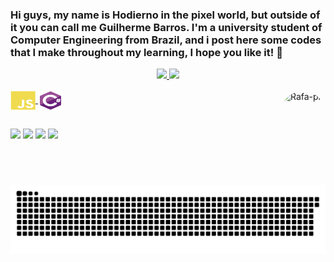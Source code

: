 ### Hi guys, my name is Hodierno in the pixel world, but outside of it you can call me Guilherme Barros. I'm a university student  of Computer Engineering from Brazil, and i post here some codes that I make throughout my learning, I hope you like it! 👋


<div align="center">
  <a href="https://github.com/Hodierno">
  <img height="148em" src="https://github-readme-stats.vercel.app/api?username=Hodierno&show_icons=true&theme=dark&include_all_commits=true&count_private=true"/>
  <img height="180em" src="https://github-readme-stats.vercel.app/api/top-langs/?username=Hodierno&layout=compact&langs_count=7&theme=dark"/>
</div>
  

<div style="display: inline_block"><br>
  <img align="center" alt="Rafa-Js" height="30" width="40" src="https://raw.githubusercontent.com/devicons/devicon/master/icons/javascript/javascript-plain.svg">
  <img align="center" alt="Rafa-Csharp" height="30" width="40" src="https://raw.githubusercontent.com/devicons/devicon/master/icons/csharp/csharp-original.svg">
  <img align="right" alt="Rafa-pic" height="150" style="border-radius:50px;" src="https://uploaddeimagens.com.br/images/003/731/810/full/Webp.net-gifmaker.gif?1645070951">
</div>
  
  ##
 
<div> 
  <a href="https://instagram.com/um_gui_qualquer" target="_blank"><img src="https://img.shields.io/badge/-Instagram-%23E4405F?style=for-the-badge&logo=instagram&logoColor=white" target="_blank"></a>
 	<a href="https://www.twitch.tv/Semmonney" target="_blank"><img src="https://img.shields.io/badge/Twitch-9146FF?style=for-the-badge&logo=twitch&logoColor=white" target="_blank"></a>
  <a href = "mailto:guilhermebvda@alu.ufc.br"><img src="https://img.shields.io/badge/-Gmail-%23333?style=for-the-badge&logo=gmail&logoColor=white" target="_blank"></a>
  <a href="https://www.linkedin.com/in/guilherme-barros-24b194232/" target="_blank"><img src="https://img.shields.io/badge/-LinkedIn-%230077B5?style=for-the-badge&logo=linkedin&logoColor=white" target="_blank"></a> 
 
  ![Snake animation](https://github.com/Hodierno/Hodierno/blob/output/github-contribution-grid-snake.svg)
 
</div>




